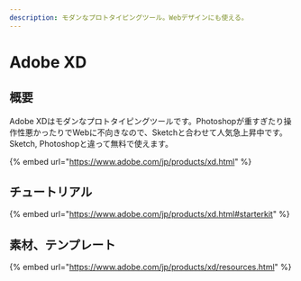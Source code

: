```yaml
---
description: モダンなプロトタイピングツール。Webデザインにも使える。
---
```


# Adobe XD

## 概要

Adobe XDはモダンなプロトタイピングツールです。Photoshopが重すぎたり操作性悪かったりでWebに不向きなので、Sketchと合わせて人気急上昇中です。Sketch, Photoshopと違って無料で使えます。

{% embed url="https://www.adobe.com/jp/products/xd.html" %}

## チュートリアル

{% embed url="https://www.adobe.com/jp/products/xd.html#starterkit" %}

## 素材、テンプレート

{% embed url="https://www.adobe.com/jp/products/xd/resources.html" %}
